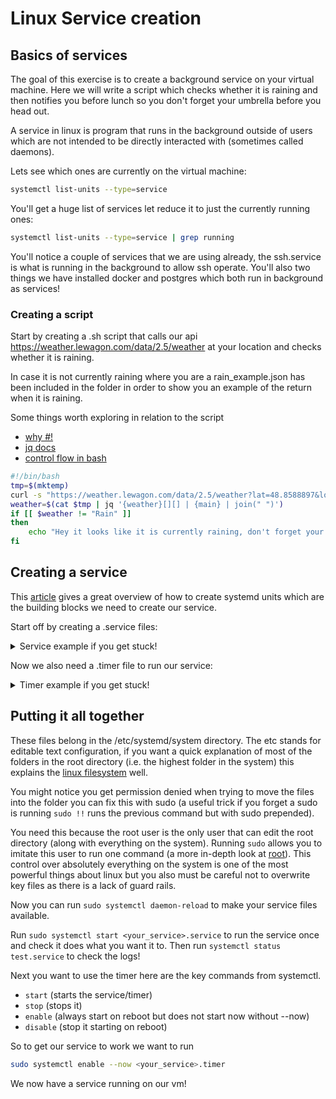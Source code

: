 # Linux Service creation

## Basics of services
The goal of this exercise is to create a background service on your virtual machine. Here we will write a script which checks whether it is raining and then notifies you before lunch so you don't forget your umbrella before you head out.

A service in linux is program that runs in the background outside of users which are not intended to be directly interacted with (sometimes called daemons).

Lets see which ones are currently on the virtual machine:

```bash
systemctl list-units --type=service
```

You'll get a huge list of services let reduce it to just the currently running ones:

```bash
systemctl list-units --type=service | grep running
```

You'll notice a couple of services that we are using already, the ssh.service is what is running in the background to allow ssh operate. You'll also two things we have installed docker and postgres which both run in background as services!

### Creating a script

Start by creating a .sh script that calls our api https://weather.lewagon.com/data/2.5/weather
at your location and checks whether it is raining.

In case it is not currently raining where you are a rain_example.json has been included in the folder in order to show you an example of the return when it is raining.

Some things worth exploring in relation to the script
- [why #!](https://www.linuxjournal.com/content/what-heck-hash-bang-thingy-my-bash-script)
- [jq docs](https://www.google.com/search?client=firefox-b-d&q=jq+docs)
- [control flow in bash](https://linuxcommand.org/lc3_wss0080.php)

```bash
#!/bin/bash
tmp=$(mktemp)
curl -s "https://weather.lewagon.com/data/2.5/weather?lat=48.8588897&lon=2.3200410217200766" > $tmp
weather=$(cat $tmp | jq '{weather}[][] | {main} | join(" ")')
if [[ $weather != "Rain" ]]
then
    echo "Hey it looks like it is currently raining, don't forget your umbrella"
fi
```

## Creating a service

This [article](https://www.digitalocean.com/community/tutorials/understanding-systemd-units-and-unit-files) gives a great overview of how to create systemd units which are the building blocks we need to create our service.

Start off by creating a .service files:

<details>
    <summary markdown='span'>Service example if you get stuck!</summary>

```bash
[Unit]
Description=test job

[Service]
Type=oneshot
ExecStart=echo 1
```
</details>

Now we also need a .timer file to run our service:

<details>
    <summary markdown='span'>Timer example if you get stuck!</summary>

```bash
[Unit]
Description=test

[Timer]
OnUnitActiveSec=10s
OnBootSec=10s

[Install]
WantedBy=timers.target
```
</details>

## Putting it all together

These files belong in the /etc/systemd/system directory. The etc stands for editable text configuration, if you want a quick explanation of most of the folders in the root directory (i.e. the highest folder in the system) this explains the [linux filesystem](https://www.youtube.com/watch?v=42iQKuQodW4) well.

You might notice you get permission denied when trying to move the files into the folder you can fix this with sudo (a useful trick if you forget a sudo is running `sudo !!` runs the previous command but with sudo prepended).

You need this because the root user is the only user that can edit the root directory (along with everything on the system). Running `sudo` allows you to imitate this user to run one command (a more in-depth look at [root](http://www.linfo.org/root.html)). This control over absolutely everything on the system is one of the most powerful things about linux but you also must be careful not to overwrite key files as there is a lack of guard rails.

Now you can run `sudo systemctl daemon-reload` to make your service files available.

Run `sudo systemctl start <your_service>.service` to run the service once and check it does what you want it to. Then run `systemctl status test.service` to check the logs!

Next you want to use the timer here are the key commands from systemctl.
- `start` (starts the service/timer)
- `stop` (stops it)
- `enable` (always start on reboot but does not start now without --now)
- `disable` (stop it starting on reboot)

So to get our service to work we want to run
```bash
sudo systemctl enable --now <your_service>.timer
```

We now have a service running on our vm!
